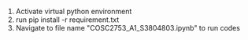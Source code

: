 1. Activate virtual python environment
2. run pip install -r requirement.txt
3. Navigate to file name "COSC2753_A1_S3804803.ipynb" to run codes
